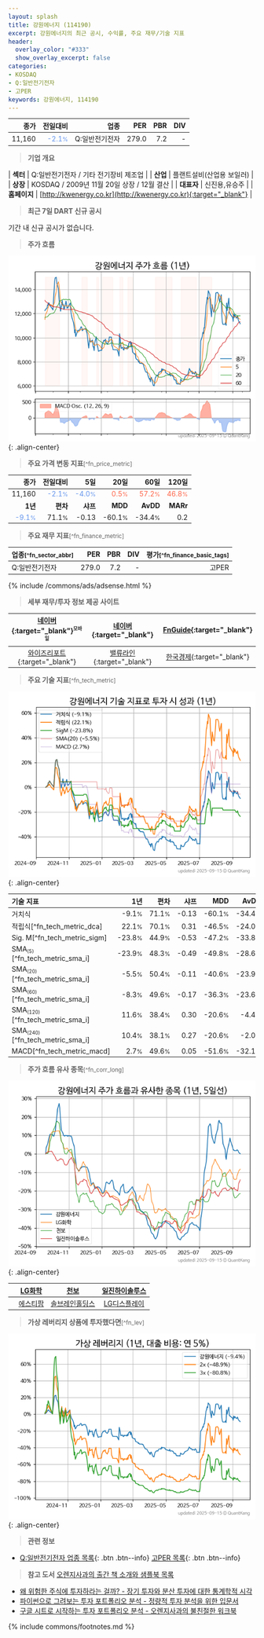 ```yaml
---
layout: splash
title: 강원에너지 (114190)
excerpt: 강원에너지의 최근 공시, 수익률, 주요 재무/기술 지표
header:
  overlay_color: "#333"
  show_overlay_excerpt: false
categories:
- KOSDAQ
- Q:일반전기전자
- 고PER
keywords: 강원에너지, 114190
---
```


| **종가** | **전일대비** | **업종** | **PER** | **PBR** | **DIV** |
| -------: | -----------: | -------: | ------: | ------: | ------: |
| 11,160 | <span style="color: cornflowerblue">-2.1<small>%</small></span> | Q:일반전기전자 | 279.0 | 7.2 | - |

<!-- more -->


> **기업 개요**<a id="company"></a>

| <span style="white-space:nowrap;">**섹터**</span> | Q:일반전기전자 / 기타 전기장비 제조업 |
| <span style="white-space:nowrap;">**산업**</span> | 플랜트설비(산업용 보일러) |
| <span style="white-space:nowrap;">**상장**</span> | KOSDAQ / 2009년 11월 20일 상장 / 12월 결산 |
| <span style="white-space:nowrap;">**대표자**</span> | 신진용,유승주 |
| <span style="white-space:nowrap;">**홈페이지**</span> | [http://kwenergy.co.kr](http://kwenergy.co.kr){:target="_blank"} |


> **최근 7일 DART 신규 공시**<a id="dart"></a>

기간 내 신규 공시가 없습니다.


> **주가 흐름**<a id="price"></a>

![114190](/stock/images/114190.png){: .align-center}


> **주요 가격 변동 지표**<small>[^fn_price_metric]</small>

| **종가** | **전일대비** | **5일** | **20일** | **60일** | **120일** |
| -------: | -----------: | ------: | -------: | -------: | --------: |
| 11,160 | <span style="color: cornflowerblue">-2.1<small>%</small></span> | <span style="color: cornflowerblue">-4.0<small>%</small></span> | <span style="color: tomato">0.5<small>%</small></span> | <span style="color: tomato">57.2<small>%</small></span> | <span style="color: tomato">46.8<small>%</small></span> |
| **1년** | **편차** | **샤프** | **MDD** | **AvDD** | **MARr** |
| <span style="color: cornflowerblue">-9.1<small>%</small></span> | 71.1<small>%</small> | -0.13 | -60.1<small>%</small> | -34.4<small>%</small> | 0.2 |


> **주요 재무 지표**<small>[^fn_finance_metric]</small>

| **업종**<small>[^fn_sector_abbr]</small> | **PER** | **PBR** | **DIV** | **평가**<small>[^fn_finance_basic_tags]</small> |
| :--------------------------------------- | ------: | ------: | ------: | ----------------------------------------------: |
| Q:일반전기전자 | 279.0 | 7.2 | - | 고PER |



{% include /commons/ads/adsense.html %}

> **세부 재무/투자 정보 제공 사이트**

| [네이버](https://m.stock.naver.com/domestic/stock/114190/finance/summary){:target="_blank"}<sup><small>모바일</small></sup> | [네이버](https://finance.naver.com/item/coinfo.naver?code=114190){:target="_blank"} | [FnGuide](https://comp.fnguide.com/SVO2/ASP/SVD_Invest.asp?gicode=A114190&MenuYn=Y){:target="_blank"} |
| :---: | :---: | :---: |
| [와이즈리포트](https://comp.wisereport.co.kr/company/c1040001.aspx?cmp_cd=114190){:target="_blank"} | [밸류라인](https://www.valueline.co.kr/finance/summary/114190){:target="_blank"} | [한국경제](https://markets.hankyung.com/stock/114190/financial-summary){:target="_blank"} |


> **주요 기술 지표**<small>[^fn_tech_metric]</small>


![114190](/stock/images/114190_tech.png){: .align-center}

| **기술 지표** | **1년** | **편차** | **샤프** | **MDD** | **AvDD** |
| :------------ | ------: | -----------: | -------: | ------: | -------: |
| 거치식 | -9.1<small>%</small> | 71.1<small>%</small> | -0.13 | -60.1<small>%</small> | -34.4<small>%</small> |
| 적립식[^fn_tech_metric_dca] | 22.1<small>%</small> | 70.1<small>%</small> | 0.31 | -46.5<small>%</small> | -24.0<small>%</small> |
| Sig. M[^fn_tech_metric_sigm] | -23.8<small>%</small> | 44.9<small>%</small> | -0.53 | -47.2<small>%</small> | -33.8<small>%</small> |
| SMA<small><sub>(5)</sub></small>[^fn_tech_metric_sma_i] | -23.9<small>%</small> | 48.3<small>%</small> | -0.49 | -49.8<small>%</small> | -28.6<small>%</small> |
| SMA<small><sub>(20)</sub></small>[^fn_tech_metric_sma_i] | -5.5<small>%</small> | 50.4<small>%</small> | -0.11 | -40.6<small>%</small> | -23.9<small>%</small> |
| SMA<small><sub>(60)</sub></small>[^fn_tech_metric_sma_i] | -8.3<small>%</small> | 49.6<small>%</small> | -0.17 | -36.3<small>%</small> | -23.6<small>%</small> |
| SMA<small><sub>(120)</sub></small>[^fn_tech_metric_sma_i] | 11.6<small>%</small> | 38.4<small>%</small> | 0.30 | -20.6<small>%</small> | -4.4<small>%</small> |
| SMA<small><sub>(240)</sub></small>[^fn_tech_metric_sma_i] | 10.4<small>%</small> | 38.1<small>%</small> | 0.27 | -20.6<small>%</small> | -2.0<small>%</small> |
| MACD[^fn_tech_metric_macd] | 2.7<small>%</small> | 49.6<small>%</small> | 0.05 | -51.6<small>%</small> | -32.1<small>%</small> |


> **주가 흐름 유사 종목**<a id="corr"></a><small>[^fn_corr_long]</small>

![114190](/stock/images/114190_corr.png){: .align-center}

|       | [LG화학](/051910/) | [천보](/278280/) | [일진하이솔루스](/271940/) |
| :---: | :------------------------------------: | :------------------------------------: | :------------------------------------: |
|       | [에스티팜](/237690/) | [솔브레인홀딩스](/036830/) | [LG디스플레이](/034220/) |


> **가상 레버리지 상품에 투자했다면**<a id="2x"></a><small>[^fn_lev]</small>

![114190](/stock/images/114190_2x.png){: .align-center}


> **관련 정보**

- [Q:일반전기전자 업종 목록](/stats/sector/kosdaq_업종_일반전기전자_종목/){: .btn .btn--info} [고PER 목록](/fn/fn_high_per/){: .btn .btn--info}

> **참고 도서** [오렌지사과의 출간 책 소개와 샘플북 목록](https://kongdori.tistory.com/691)

- [왜 위험한 주식에 투자하라는 걸까? - 장기 투자와 분산 투자에 대한 통계학적 시각](https://kongdori.tistory.com/421)
- [파이썬으로 그려보는 투자 포트폴리오 분석  - 정량적 투자 분석을 위한 입문서](https://kongdori.tistory.com/643)
- [구글 시트로 시작하는 투자 포트폴리오 분석 - 오렌지사과의 불친절한 워크북](https://kongdori.tistory.com/449)


{% include commons/footnotes.md %}